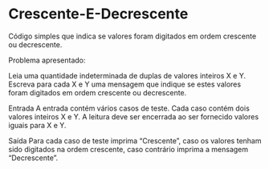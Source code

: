 # Crescente-E-Decrescente
Código simples que indica se valores foram digitados em ordem crescente ou decrescente.

Problema apresentado: 

Leia uma quantidade indeterminada de duplas de valores inteiros X e Y. Escreva para cada X e Y uma mensagem que indique se estes valores foram digitados em ordem crescente ou decrescente.

Entrada
A entrada contém vários casos de teste. Cada caso contém dois valores inteiros X e Y. A leitura deve ser encerrada ao ser fornecido valores iguais para X e Y.

Saída
Para cada caso de teste imprima “Crescente”, caso os valores tenham sido digitados na ordem crescente, caso contrário imprima a mensagem “Decrescente”.

